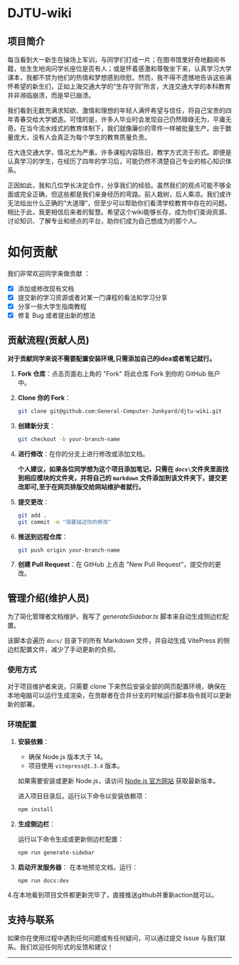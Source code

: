 # DJTU-wiki

## 项目简介

每当看到大一新生在操场上军训，与同学们打成一片；在图书馆里好奇地翻阅书籍，怯生生地询问学长座位是否有人；或是怀着感激和尊敬坐下来，认真学习大学课本，我都不禁为他们的热情和梦想感到欣慰。然而，我不得不遗憾地告诉这些满怀希望的新生们，正如上海交通大学的“生存守则”所言，大连交通大学的本科教育并非濒临崩溃，而是早已崩溃。

我们看到无数充满求知欲、激情和理想的年轻人满怀希望与信任，将自己宝贵的四年青春交给大学塑造。可惜的是，许多人毕业时会发现自己仍然碌碌无为，平庸无奇。在当今流水线式的教育体制下，我们就像廉价的零件一样被批量生产。由于数量庞大，没有人会真正为每个学生的教育质量负责。

在大连交通大学，情况尤为严重。许多课程内容陈旧，教学方式流于形式。即便是认真学习的学生，在经历了四年的学习后，可能仍然不清楚自己专业的核心知识体系。

正因如此，我和几位学长决定合作，分享我们的经验。虽然我们的观点可能不够全面或完全正确，但这些都是我们亲身经历的弯路。前人栽树，后人乘凉。我们或许无法给出什么正确的“大道理”，但至少可以帮助你们看清学校教育中存在的问题。相比于此，我更相信后来者的智慧。希望这个wiki能够长存，成为你们查询资源、讨论知识、了解专业和绩点的平台，助你们成为自己想成为的那个人。

# 如何贡献

我们非常欢迎同学来做贡献 ：

- [X] 添加或修改现有文档
- [X] 提交新的学习资源或者对某一门课程的看法和学习分享
- [X] 分享一些大学生指南教程
- [X] 修复 Bug 或者提出新的想法

## 贡献流程(贡献人员)

**对于贡献同学来说不需要配置安装环境,只需添加自己的idea或者笔记就行。**

1. **Fork 仓库**：点击页面右上角的 "Fork" 将此仓库 Fork 到你的 GitHub 账户中。
2. **Clone 你的 Fork**：

   ```bash
   git clone git@github.com:General-Computer-Junkyard/djtu-wiki.git
   ```
3. **创建新分支**：

   ```bash
   git checkout -b your-branch-name
   ```
4. **进行修改**：在你的分支上进行修改或添加文档。

   **个人建议，如果各位同学想为这个项目添加笔记，只需在 `docs\`文件夹里面找到相应模块的文件夹，并将自己的 `markdown` 文件添加到该文件夹下，提交更改即可,至于在网页排版交给网站维护者就行。**
5. **提交更改**：

   ```bash
   git add .
   git commit -m "简要描述你的修改"
   ```
6. **推送到远程仓库**：

   ```bash
   git push origin your-branch-name
   ```
7. **创建 Pull Request**：在 GitHub 上点击 "New Pull Request"，提交你的更改。

## 管理介绍(维护人员)

为了简化管理者文档维护，我写了 *generateSidebar.ts* 脚本来自动生成侧边栏配置。

该脚本会遍历 `docs/` 目录下的所有 Markdown 文件，并自动生成 VitePress 的侧边栏配置文件，减少了手动更新的负担。

### 使用方式

对于项目维护者来说，只需要 clone 下来然后安装全部的网页配置环境，确保在本地电脑可以运行生成渲染，在贡献者在合并分支的时候运行脚本指令就可以更新新的部署。

### 环境配置

1. **安装依赖**：

   - 确保 Node.js 版本大于 14。
   - 项目使用 `vitepress@1.3.4` 版本。

   如果需要安装或更新 Node.js，请访问 [Node.js 官方网站](https://nodejs.org) 获取最新版本。

   进入项目目录后，运行以下命令以安装依赖项：

   ```bash
   npm install
   ```
2. **生成侧边栏**：

   运行以下命令生成或更新侧边栏配置：

   ```bash
   npm run generate-sidebar
   ```
3. **启动开发服务器**：
   在本地预览文档，运行：

   ```bash
   npm run docs:dev
   ```

4.在本地看到项目文件都更新完毕了，直接推送github并重新action就可以。

## 支持与联系

如果你在使用过程中遇到任何问题或有任何疑问，可以通过提交 Issue 与我们联系。我们欢迎任何形式的反馈和建议！

---
